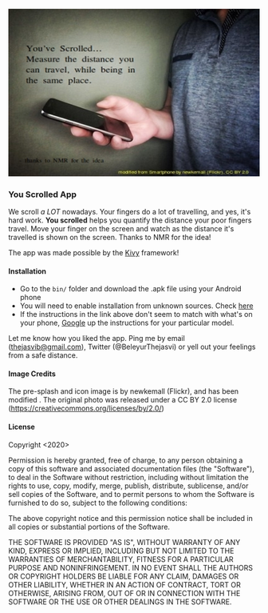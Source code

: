 ![](icon_resized.png)
### You Scrolled App

We scroll *a LOT* nowadays. Your fingers do a lot of travelling, and yes, it's hard work. 
**You scrolled** helps you  quantify the distance your poor fingers travel. Move your finger
on the screen and watch as the distance it's travelled is shown on the screen. Thanks to NMR for the idea!

The app was made possible by the [Kivy](https://kivy.org/#home) framework! 

#### Installation
* Go to the ```bin/``` folder and download the .apk file using your Android phone 
* You will need to enable installation from unknown sources. Check [here](https://developer.android.com/studio/publish#unknown-sources) 
* If the instructions in the link above don't seem to match with what's on your phone, [Google]() up the instructions for your particular model.

Let me know how you liked the app. Ping me by email (thejasvib@gmail.com), Twitter (@BeleyurThejasvi) or yell out your feelings from a safe distance. 

#### Image Credits 
The pre-splash and icon image is by  newkemall (Flickr), and has been modified . The original photo was released under a 
CC BY 2.0 license (https://creativecommons.org/licenses/by/2.0/)

#### License 
Copyright <2020> <Thejasvi Beleyur>

Permission is hereby granted, free of charge, to any person obtaining a copy of this software and associated documentation files (the "Software"), to deal in the Software without restriction, including without limitation the rights to use, copy, modify, merge, publish, distribute, sublicense, and/or sell copies of the Software, and to permit persons to whom the Software is furnished to do so, subject to the following conditions:

The above copyright notice and this permission notice shall be included in all copies or substantial portions of the Software.

THE SOFTWARE IS PROVIDED "AS IS", WITHOUT WARRANTY OF ANY KIND, EXPRESS OR IMPLIED, INCLUDING BUT NOT LIMITED TO THE WARRANTIES OF MERCHANTABILITY, FITNESS FOR A PARTICULAR PURPOSE AND NONINFRINGEMENT. IN NO EVENT SHALL THE AUTHORS OR COPYRIGHT HOLDERS BE LIABLE FOR ANY CLAIM, DAMAGES OR OTHER LIABILITY, WHETHER IN AN ACTION OF CONTRACT, TORT OR OTHERWISE, ARISING FROM, OUT OF OR IN CONNECTION WITH THE SOFTWARE OR THE USE OR OTHER DEALINGS IN THE SOFTWARE.

